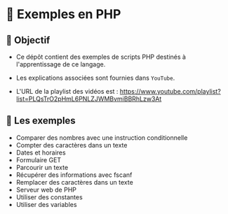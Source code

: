 # 🚀 Exemples en PHP

## 🎯 Objectif

- Ce dépôt contient des exemples de scripts PHP destinés à l'apprentissage de ce langage.

- Les explications associées sont fournies dans `YouTube`.

- L'URL de la playlist des vidéos est : https://www.youtube.com/playlist?list=PLQsTrO2pHmL6PNLZJWMBvmiBBRhLzw3At

## 👀 Les exemples

- Comparer des nombres avec une instruction conditionnelle
- Compter des caractères dans un texte
- Dates et horaires
- Formulaire GET
- Parcourir un texte
- Récupérer des informations avec fscanf
- Remplacer des caractères dans un texte
- Serveur web de PHP
- Utiliser des constantes
- Utiliser des variables
